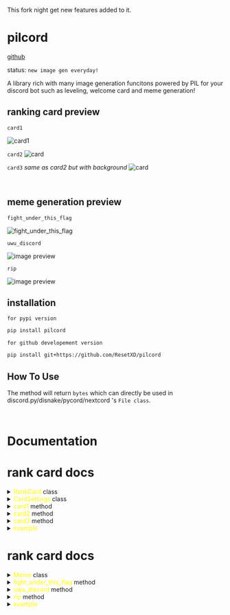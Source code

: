 This fork night get new features added to it.

# pilcord

[github](https://github.com/ResetXD/pilcord)

status: `new image gen everyday!`


A library rich with many image generation funcitons powered by PIL for your discord bot such as leveling, welcome card and meme generation!


## ranking card preview

`card1`

![card1](https://cdn.discordapp.com/attachments/907213435358547968/994620579816681572/unknown.png)


`card2`
![card](https://cdn.discordapp.com/attachments/907213435358547968/1020968412144480316/final.png)


`card3` *same as card2 but with background*
![card](https://cdn.discordapp.com/attachments/1018936393659076668/1022149875544113172/rank.png)


<br>

## meme generation preview

`fight_under_this_flag`

![fight_under_this_flag](https://cdn.discordapp.com/attachments/1018936393659076668/1023951088677818419/flag.png)


`uwu_discord`

![image preview](https://cdn.discordapp.com/attachments/1018936393659076668/1024368352984059984/unknown.png)


`rip`

![image preview](https://cdn.discordapp.com/attachments/946821391183925331/1024637846881054770/unknown.png)


## installation

`for pypi version`
```sh
pip install pilcord
```

`for github developement version`
```sh
pip install git+https://github.com/ResetXD/pilcord
```

## How To Use

The method will return `bytes` which can directly be used in discord.py/disnake/pycord/nextcord 's `File class`.


<br>

# Documentation

# rank card docs 

<details>

<summary> <span style="color:yellow">RankCard</span> class</summary>

<br>

`__init__` method

```py
RankCard(
    settings: CardSettings,
    avatar:str,
    level:int,
    current_exp:int,
    max_exp:int,
    username:str,
    rank: Optional[int] = None
)
```

- `settings` - Settings class from DiscordLevelingCard.

- `avatar` - avatar image url.

- `level` - level of the user.

- `current_exp` - current exp of the user.

- `max_exp` - max exp of the user.

- `username` - username of the user.

- `rank` - rank of the user. (optional)

</details>

<details>

<summary> <span style="color:yellow">CardSettings</span> class</summary>

<br>

`__init__` method

```py
CardSettings(
    background: Union[PathLike, BufferedIOBase, str],
    bar_color: Optional[str] = 'white',
    text_color: Optional[str] = 'white',
    background_color: Optional[str]= "#36393f"

)
```

- `background` - background image url or file-object in `rb` mode.
  - `4:1` aspect ratio recommended.

- `bar_color` - color of the bar [example: "white" or "#000000"]

- `text_color` - color of the text [example: "white" or "#000000"]

- `background_color` - color of the background [example: "white" or "#000000"]

</details>


<details>

<summary> <span style="color:yellow">card1</span> method</summary>


```py
RankCard.card1()
```

`returns` - `bytes` which can directly be used within `discord.File` class.



![card1](https://cdn.discordapp.com/attachments/907213435358547968/994620579816681572/unknown.png)

<br>

</details>


<details>

<summary> <span style="color:yellow">card2</span> method</summary>


```py
RankCard.card2()
```

`returns` - `bytes` which can directly be used within `discord.File` class.



![card](https://cdn.discordapp.com/attachments/907213435358547968/1020968412144480316/final.png)

<br>

</details>


<details>

<summary> <span style="color:yellow">card3</span> method</summary>


```py
RankCard.card3()
```

`returns` - `bytes` which can directly be used within `discord.File` class.



![card](https://cdn.discordapp.com/attachments/1018936393659076668/1022149875544113172/rank.png)

<br>

</details>

<details>

<summary><span style="color:yellow">example</span></summary>

`It returns bytes which can directly be used in discord.py and its fork's File class.`

```py

from disnake.ext import commands
from DiscordLevelingCard import RankCard, CardSettings
import disnake

client = commands.Bot()
# define background, bar_color, text_color at one place
card_settings = CardSettings(
    background="url or path to background image",
    text_color="white",
    bar_color="#000000"
)

@client.slash_command(name="rank")
async def user_rank_card(ctx, user:disnake.Member):
    await ctx.response.defer()
    a = RankCard(
        settings=card_settings,
        avatar=user.display_avatar.url,
        level=1,
        current_exp=1,
        max_exp=1,
        username="cool username",
        rank=1
    )
    image = await a.card1()
    await ctx.edit_original_message(file=disnake.File(image, filename="rank.png")) # providing filename is very important

```

<br>


</details>



# rank card docs 

<details>


<summary> <span style="color:yellow">Meme</span> class</summary>

<br>

`__init__` method

```py
Meme(
    avatar: str
)
```

- `avatar` - image url.

</details>


<details>

<summary> <span style="color:yellow">fight_under_this_flag</span> method</summary>


```py
Meme.fight_under_this_flag()
```

`returns` - `bytes` which can directly be used within `discord.File` class.



![fight_under_this_flag](https://cdn.discordapp.com/attachments/1018936393659076668/1023951088677818419/flag.png)

<br>

</details>




<details>

<summary> <span style="color:yellow">uwu_discord</span> method</summary>


```py
Meme.uwu_discord()
```

`returns` - `bytes` which can directly be used within `discord.File` class.



![uwu_discord](https://cdn.discordapp.com/attachments/1018936393659076668/1024368352984059984/unknown.png)
<br>

</details>



<details>

<summary> <span style="color:yellow">rip</span> method</summary>


```py
Meme.rip()
```

`returns` - `bytes` which can directly be used within `discord.File` class.



![uwu_discord](https://cdn.discordapp.com/attachments/946821391183925331/1024637846881054770/unknown.png)
<br>

</details>





<details>

<summary><span style="color:yellow">example</span></summary>

`It returns bytes which can directly be used in discord.py and its fork's File class.`

```py

from disnake.ext import commands
from DiscordLevelingCard import Meme
import disnake

client = commands.Bot()

@client.slash_command(name="fight_under_this_flag")
async def fight_under_this_flag_meme(ctx, user:disnake.Member):
    await ctx.response.defer()
    a = Meme(
        avatar=user.display_avatar.url
    )
    image = await a.fight_under_this_flag()
    await ctx.edit_original_message(file=disnake.File(image, filename="fight.png")) # providing filename is very important

```

<br>


</details>

